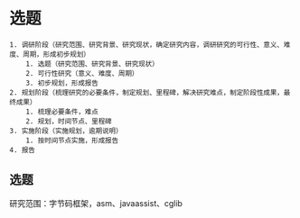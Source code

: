 # 选题
    1. 调研阶段（研究范围、研究背景、研究现状，确定研究内容，调研研究的可行性、意义、难度、周期，形成初步规划）
        1. 选题（研究范围、研究背景、研究现状）
        2. 可行性研究（意义、难度、周期）
        3. 初步规划，形成报告
    2. 规划阶段（梳理研究的必要条件，制定规划、里程碑，解决研究难点，制定阶段性成果，最终成果）
        1. 梳理必要条件，难点
        2. 规划，时间节点、里程碑
    3. 实施阶段（实施规划，逾期说明）
        1. 按时间节点实施，形成报告
    4. 报告
    
## 选题
研究范围：字节码框架，asm、javaassist、cglib